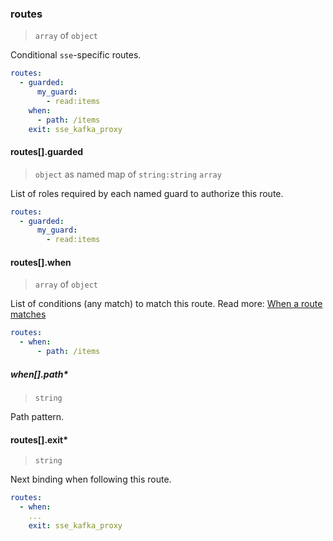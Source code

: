 ### routes

> `array` of `object`

Conditional `sse`-specific routes.

```yaml
routes:
  - guarded:
      my_guard:
        - read:items
    when:
      - path: /items
    exit: sse_kafka_proxy
```

#### routes[].guarded

> `object` as named map of `string:string` `array`

List of roles required by each named guard to authorize this route.

```yaml
routes:
  - guarded:
      my_guard:
        - read:items
```

#### routes[].when

> `array` of `object`

List of conditions (any match) to match this route.
Read more: [When a route matches](../../../../concepts/bindings.md#when-a-route-matches)

```yaml
routes:
  - when:
      - path: /items
```

##### when[].path\*

> `string`

Path pattern.

#### routes[].exit\*

> `string`

Next binding when following this route.

```yaml
routes:
  - when:
    ...
    exit: sse_kafka_proxy
```
